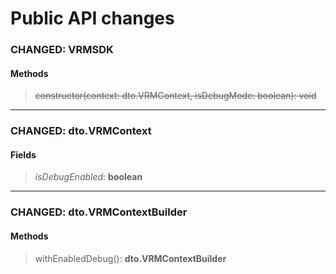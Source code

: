# Public API changes
### CHANGED:  VRMSDK

#### Methods


> ~~constructor(context: dto.VRMContext, isDebugMode: boolean): void~~


-----

### CHANGED:  dto.VRMContext
#### Fields


> *isDebugEnabled*: **boolean**




-----

### CHANGED:  dto.VRMContextBuilder

#### Methods


> withEnabledDebug(): **dto.VRMContextBuilder**
